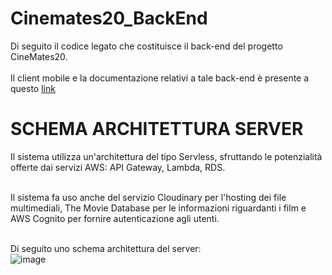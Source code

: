 # Cinemates20_BackEnd
Di seguito il codice legato che costituisce il back-end del progetto CineMates20.<br><br>
Il client mobile e la documentazione relativi a tale back-end è presente a questo <a href="https://github.com/lucaLP98/CineMates20_Mobile">link</a>
<h1>SCHEMA ARCHITETTURA SERVER</h1>
Il sistema utilizza un'architettura del tipo Servless, sfruttando le potenzialità offerte dai servizi AWS: API Gateway, Lambda, RDS.<br><br>

Il sistema fa uso anche del servizio Cloudinary per l'hosting dei file multimediali, The Movie Database per le informazioni riguardanti i film e AWS Cognito per fornire autenticazione agli utenti.<br><br>

Di seguito uno schema architettura del server:<br>
![image](https://drive.google.com/uc?export=view&id=15MNPxO6eXV8AxhA9D4oOXEauQpy1RQ_H)
